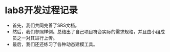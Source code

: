 # lab8开发过程记录
* 首先，我们共同完善了SRS文档。
* 然后，我们参照样例。总结出了自己项目符合实际的需求规格，并且由小组成员之一对其进行上传。
* 最后，我们还还练习了各种动态建模工具。
